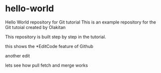 # hello-world

Hello World repository for Git tutorial
This is an example repository for the Git tutoial created by Olakitan

This repository is built step by step in the tutorial.

this shows the *EditCode feature of Github

another edit

lets see how pull fetch and merge works
